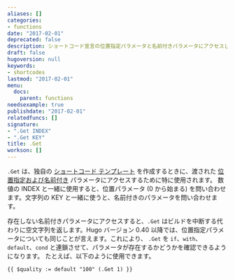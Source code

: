 ```yaml
---
aliases: []
categories:
- functions
date: "2017-02-01"
deprecated: false
description: ショートコード宣言の位置指定パラメータと名前付きパラメータにアクセスします。
draft: false
hugoversion: null
keywords:
- shortcodes
lastmod: "2017-02-01"
menu:
  docs:
    parent: functions
needsexample: true
publishdate: "2017-02-01"
relatedfuncs: []
signature:
- ".Get INDEX"
- ".Get KEY"
title: .Get
workson: []
---
```


`.Get` は、独自の [ショートコード テンプレート][sc] を作成するときに、渡された [位置指定および名前付き](/templates/shortcode-templates/#positional-vs-named-parameters) パラメータにアクセスするために特に使用されます。 数値の INDEX と一緒に使用すると、位置パラメータ (0 から始まる) を問い合わせます。文字列の KEY と一緒に使うと、名前付きのパラメータを問い合わせます。

存在しない名前付きパラメータにアクセスすると、`.Get` はビルドを中断する代わりに空文字列を返します。Hugo バージョン 0.40 以降では、位置指定パラメータについても同じことが言えます。これにより、 `.Get` を `if`、`with`、`default`、`cond` と連鎖させて、パラメータが存在するかどうかを確認できるようになります。 たとえば、以下のように使用できます。

```go-html-template
{{ $quality := default "100" (.Get 1) }}
```

[sc]: /templates/shortcode-templates/
